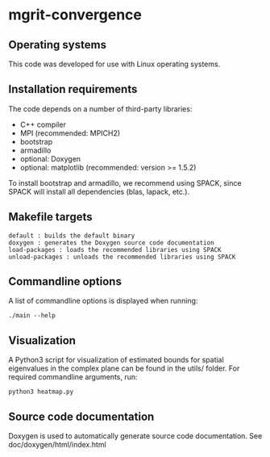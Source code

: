 # mgrit-convergence

## Operating systems

This code was developed for use with Linux operating systems.

## Installation requirements

The code depends on a number of third-party libraries:

* C++ compiler
* MPI (recommended: MPICH2)
* bootstrap
* armadillo
* optional: Doxygen
* optional: matplotlib (recommended: version >= 1.5.2)

To install bootstrap and armadillo, we recommend using SPACK, since SPACK will install all dependencies (blas, lapack, etc.).

## Makefile targets

    default : builds the default binary
    doxygen : generates the Doxygen source code documentation
    load-packages : loads the recommended libraries using SPACK
    unload-packages : unloads the recommended libraries using SPACK

## Commandline options

A list of commandline options is displayed when running:

    ./main --help

## Visualization

A Python3 script for visualization of estimated bounds for spatial eigenvalues in the complex plane can be found in the utils/ folder.
For required commandline arguments, run:

    python3 heatmap.py

## Source code documentation

Doxygen is used to automatically generate source code documentation.
See doc/doxygen/html/index.html